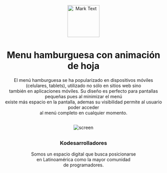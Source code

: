 <p align="center"><img src="https://github.com/Kodesarrolladores/Base/blob/master/FB%20profile/facebook-profile-transparente.png" alt="Mark Text" width="100" height="100"></p>

<h1 align="center">Menu hamburguesa con animación de hoja</h1>

<p align="center">
El menú hamburguesa se ha popularizado en dispositivos móviles (celulares, tablets), utilizado no sólo en sitios web sino<br>
también en aplicaciones móviles. Su diseño es perfecto para pantallas pequeñas pues al minimizar el menú<br>
existe más espacio en la pantalla, ademas su visibilidad permite al usuario poder acceder<br>
al menú completo en cualquier momento.
</p>

## 
<p align="center">
  <img align="center" src="https://media.giphy.com/media/LqyTVrwrXL7ELgGg4C/giphy.gif" alt="screen">
</p>

##

<h3 align="center">Kodesarrolladores</h3>
<p align="center">
Somos un espacio digital que busca posicionarse <br>
en Latinoamérica como la mayor comunidad <br>
de programadores.
</p>
